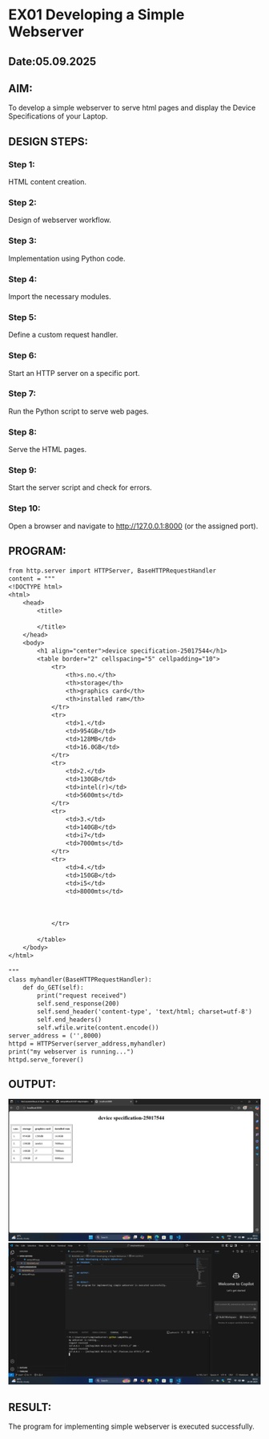 # EX01 Developing a Simple Webserver
## Date:05.09.2025

## AIM:
To develop a simple webserver to serve html pages and display the Device Specifications of your Laptop.

## DESIGN STEPS:
### Step 1: 
HTML content creation.

### Step 2:
Design of webserver workflow.

### Step 3:
Implementation using Python code.

### Step 4:
Import the necessary modules.

### Step 5:
Define a custom request handler.

### Step 6:
Start an HTTP server on a specific port.

### Step 7:
Run the Python script to serve web pages.

### Step 8:
Serve the HTML pages.

### Step 9:
Start the server script and check for errors.

### Step 10:
Open a browser and navigate to http://127.0.0.1:8000 (or the assigned port).

## PROGRAM:
```
from http.server import HTTPServer, BaseHTTPRequestHandler
content = """
<!DOCTYPE html>
<html>
    <head>
        <title> 

        </title>
    </head>
    <body>
        <h1 align="center">device specification-25017544</h1>
        <table border="2" cellspacing="5" cellpadding="10">
            <tr>
                <th>s.no.</th>
                <th>storage</th>
                <th>graphics card</th>
                <th>installed ram</th>
            </tr>
            <tr>
                <td>1.</td>
                <td>954GB</td>
                <td>128MB</td>
                <td>16.0GB</td>
            </tr>
            <tr>
                <td>2.</td>
                <td>130GB</td>
                <td>intel(r)</td>
                <td>5600mts</td>
            </tr>
            <tr>
                <td>3.</td>
                <td>140GB</td>
                <td>i7</td>
                <td>7000mts</td>
            </tr>
            <tr>
                <td>4.</td>
                <td>150GB</td>
                <td>i5</td>
                <td>8000mts</td>

                

            </tr>
            
        </table>
    </body>
</html>

"""
class myhandler(BaseHTTPRequestHandler):
    def do_GET(self):
        print("request received")
        self.send_response(200)
        self.send_header('content-type', 'text/html; charset=utf-8')
        self.end_headers()
        self.wfile.write(content.encode())
server_address = ('',8000)
httpd = HTTPServer(server_address,myhandler)
print("my webserver is running...")
httpd.serve_forever()
```

## OUTPUT:
![alt text](<Screenshot (42).png>) ![alt text](<Screenshot (43).png>)

## RESULT:
The program for implementing simple webserver is executed successfully.
